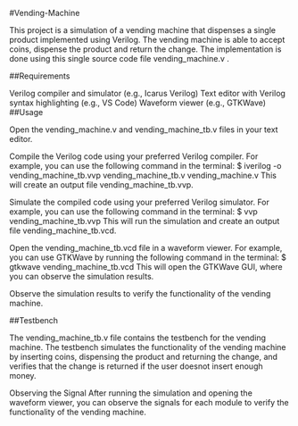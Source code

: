 #Vending-Machine

This project is a simulation of a vending machine that dispenses a single product implemented using Verilog. The vending machine is able to accept coins, dispense the product and return the change. The implementation is done using this single source code file vending_machine.v .

##Requirements

Verilog compiler and simulator (e.g., Icarus Verilog)
Text editor with Verilog syntax highlighting (e.g., VS Code)
Waveform viewer (e.g., GTKWave)
##Usage

Open the vending_machine.v and vending_machine_tb.v files in your text editor.

Compile the Verilog code using your preferred Verilog compiler. For example, you can use the following command in the terminal:
$ iverilog -o vending_machine_tb.vvp vending_machine_tb.v vending_machine.v
This will create an output file vending_machine_tb.vvp.

Simulate the compiled code using your preferred Verilog simulator. For example, you can use the following command in the terminal:
$ vvp vending_machine_tb.vvp
This will run the simulation and create an output file vending_machine_tb.vcd.

Open the vending_machine_tb.vcd file in a waveform viewer. For example, you can use GTKWave by running the following command in the terminal:
$ gtkwave vending_machine_tb.vcd
This will open the GTKWave GUI, where you can observe the simulation results.

Observe the simulation results to verify the functionality of the vending machine.

##Testbench

The vending_machine_tb.v file contains the testbench for the vending machine. The testbench simulates the functionality of the vending machine by inserting coins, dispensing the product and returning the change, and verifies that the change is returned if the user doesnot insert enough money.

Observing the Signal
After running the simulation and opening the waveform viewer, you can observe the signals for each module to verify the functionality of the vending machine.
